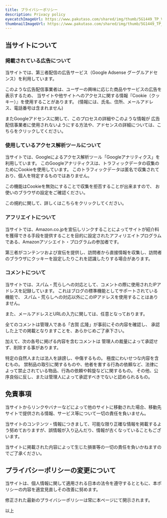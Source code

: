 ```yaml
---
title: プライバシーポリシー
description: Privacy policy
eyecatchImageUrl: https://www.pakutaso.com/shared/img/thumb/5G1449_TP_V4.jpg
thumbnailImageUrl: https://www.pakutaso.com/shared/img/thumb/5G1449_TP_V4.jpg
---
```


## 当サイトについて

### 掲載されている広告について

当サイトでは、第三者配信の広告サービス（Google Adsense グーグルアドセンス）を利用しています。

このような広告配信事業者は、ユーザーの興味に応じた商品やサービスの広告を表示するため、
当サイトや他サイトへのアクセスに関する情報『Cookie（クッキー）』を使用することがあります。
(情報には、氏名、住所、メールアドレス、電話番号は含まれません)

またGoogleアドセンスに関して、このプロセスの詳細やこのような情報が
広告配信事業者に使用されないようにする方法や、アドセンスの詳細については、こちらをクリックしてください。

### 使用しているアクセス解析ツールについて

当サイトでは、Googleによるアクセス解析ツール「Googleアナリティクス」を利用しています。
このGoogleアナリティクスは、トラフィックデータの収集のためにCookieを使用しています。
このトラフィックデータは匿名で収集されており、個人を特定するものではありません。

この機能はCookieを無効にすることで収集を拒否することが出来ますので、
お使いのブラウザの設定をご確認ください。

この規約に関して、詳しくはこちらをクリックしてください。

### アフリエイトについて

当サイトでは、Amazon.co.jpを宣伝しリンクすることによってサイトが紹介料を獲得できる手段を提供することを目的に設定されたアフィリエイトプログラムである、Amazonアソシエイト・プログラムの参加者です。

第三者がコンテンツおよび宣伝を提供し、訪問者から直接情報を収集し、訪問者のブラウザにクッキーを設定したりこれを認識したりする場合があります。

### コメントについて

当サイトでは、スパム・荒らしへの対応として、コメントの際に使用されたIPアドレスを記録しています。
これはブログの標準機能としてサポートされている機能で、
スパム・荒らしへの対応以外にこのIPアドレスを使用することはありません。

また、メールアドレスとURLの入力に関しては、任意となっております。

全てのコメントは管理人である「古賀 広隆」が事前にその内容を確認し、
承認した上での掲載となりますことを、あらかじめご了承下さい。

加えて、次の各号に掲げる内容を含むコメントは
管理人の裁量によって承認せず、削除する事があります。

特定の自然人または法人を誹謗し、中傷するもの。
極度にわいせつな内容を含むもの。
禁制品の取引に関するものや、他者を害する行為の依頼など、法律によって禁止されている物品、行為の依頼や斡旋などに関するもの。
その他、公序良俗に反し、または管理人によって承認すべきでないと認められるもの。

## 免責事項

当サイトからリンクやバナーなどによって他のサイトに移動された場合、移動先サイトで提供される情報、サービス等について一切の責任を負いません。

当サイトのコンテンツ・情報につきまして、可能な限り正確な情報を掲載するよう努めておりますが、誤情報が入り込んだり、情報が古くなっていることもございます。

当サイトに掲載された内容によって生じた損害等の一切の責任を負いかねますのでご了承ください。

## プライバシーポリシーの変更について

当サイトは、個人情報に関して適用される日本の法令を遵守するとともに、本ポリシーの内容を適宜見直しその改善に努めます。

修正された最新のプライバシーポリシーは常に本ページにて開示されます。

以上
